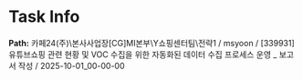 # Task Info

**Path:** 카페24(주)\본사사업장\[CG]MI본부\Y쇼핑센터팀\전략1 / msyoon / [339931] 유튜브쇼핑 관련 현황 및 VOC 수집을 위한 자동화된 데이터 수집 프로세스 운영 _ 보고서 작성 / 2025-10-01_00-00-00

